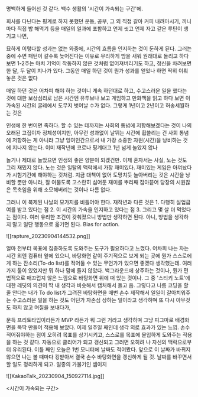 명백하게 들어선 것 같다. 
백수 생활의 '시간이 가속되는 구간'에. 

회사를 다닌다는 핑계로 하지 못했던 운동, 공부, 그 외 직접 갈아 커피 내려마시기, 끼니마다 직접 밥 해먹기 등을 매일의 일과에 포함하고 언제 씻고 언제 자고 같은 루틴이 생기고 나면,

묘하게 이렇다할 성과는 없는 와중에, 시간의 흐름을 인지하는 것이 둔하게 된다. 그러는 중에 수면 패턴이 갈수록 늦어진다는 이유로 무리하게 밤을 새워 원래대로 돌리고 하다보면 1-2주는 마치 기억이 작동하지 않은 것처럼 없어져버리기도 하고, 정신을 차려보면 한 달, 두 달이 지나가 있다. 그동안 매일 하던 것이 뭔가 성과를 얻었나 하면 딱히 이뤄놓은 것은 없다

매일 하던 것은 어차피 해야 하는 것이니 계속 하던대로 하고, 수고스러운 일을 했다는 것에 대한 보상심리로 남은 시간엔 유투브나 보고 게임하고 만화책을 읽고 하다 보면 이 가속된 시간의 굴레에서 도무지 벗어날 수가 없다. 그렇게 1년이고 2년이고 허송세월하는 것은

인생에 한 번이면 족하다. 할 수 있는 데까지는 사회의 통념에 저항해보겠다는 것이 나의 오래된 고집이자 정체성이지만, 아무런 성과없이 날뛰는 시간에 휩쓸리는 건 사회 통념에 저항하는 게 아니라 그냥 잉여인간으로서 내 가장 소중한 자원(시간)을 낭비하는 것에 지나지 않는다. 이미 재작년에 코로나 핑계대고 1년 넘게 놀았지 않나

놀기나 제대로 놀았으면 인생의 좋은 양분이 되겠건만. 이제 혼자서는 사실, 노는 것도 그리 재밌지 않다. 노는 것은 일탈의 맥락에서 가장 재미있다. 재미있는 게임은 아껴놨다가 시험기간에 해야하는 것처럼. 지금 대책이 없어 도망치듯 놀아버리는 것은 시간을 낭비할 뿐만 아니라, 잘 여물도록 고스란히 심어둔 재미를 뿌리째 잡아뜯어 당장의 시원찮은 목축임을 위해 소모해버리는 것이나 다름 없다.

그러니 이 복제된 나날의 모가지를 비틀어야 한다. 재작년과 다른 것은 1. 다행히 실업급여를 받고 있다는 점 2. 이 시간의 가속을 인지하고 있다는 점 3. 그리고 몇 살 더 먹었다는 점이다. 여러 유리한 조건이 갖춰졌으니 방법만 생각하면 된다. 아니, 방법을 생각하지 말고 일단 행동으로 옮기면 된다. Bias for action.

![[rapture_20230904144532.png]]

얼마 전부터 목표에 집중하도록 도와주는 도구가 필요하다고 느꼈다. 어차피 나는 자는 시간 외엔 컴퓨터 앞에 있으니, 바탕화면 같이 주기적으로 보게 되는 곳에 뭔가 스스로에게 하는 잔소리(To-do list)를 적어둘 수 있는 무언가가 있으면 좋겠다 생각했는데. 여러가지 툴이 있었지만 뭐 하나 맘에 들지 않았다. 백그라운드에 상주하는 것이나, 뭔가 편법적으로 매끄럽지 않은 느낌으로 바탕화면 위에 떠 있는 것이나. 그 중 '스티키 노트'에 대한 레딧의 의견이 딱 내 생각과 비슷해서 캡처해서 들고 옴. 그렇다고 나름 코딩을 할 줄 안다는 내가 To do list가 그려진 바탕화면을 매번 손수 제작해서 일일이 갈아치워주는 수고스러운 일을 하는 것도 어딘가 자존심 상하는 일이라고 생각하며 또 다시 아무것도 하지 않고 며칠을 보내다가,

문득 프리토타입이라든가 MVP 라든가 뭐 그런 거라고 생각하며 그냥 피그마로 배경화면을 뚝딱 만들어 적용해 보았다. 이제 일주일 째인데 생각 외로 효과가 있는 느낌. 손수 적어줘야하는 점이 오히려 목표를 상기시키고, 스스로를 목표에 몰입하게 도와주는 작용을 하는 것 같다. 자동으로 클리어가 되고 갱신되고 그러면 오히려 나 자신의 맥락으로부터 유리된다. 이틀 째인 오늘은 1번 모니터에 날짜도 적어봤다. 앞으로 이 날짜가 바뀌지 않으면 나는 볼 때마다 킹받아서 결국 손수 바탕화면을 갱신하게 될 것. 날짜를 바꾸면서 할 일도 정리하게 되고. 일종의 가불기인 셈이지

![[KakaoTalk_20230904_150927114.jpg]]

<시간이 가속되는 구간>